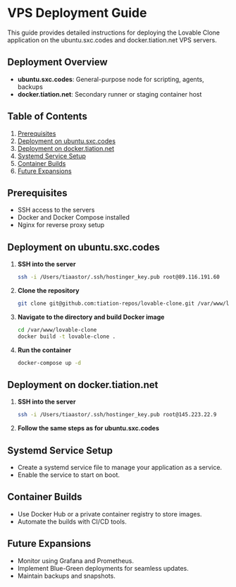 # VPS Deployment Guide

This guide provides detailed instructions for deploying the Lovable Clone application on the ubuntu.sxc.codes and docker.tiation.net VPS servers.

## Deployment Overview
- **ubuntu.sxc.codes**: General-purpose node for scripting, agents, backups
- **docker.tiation.net**: Secondary runner or staging container host

## Table of Contents
1. [Prerequisites](#prerequisites)
2. [Deployment on ubuntu.sxc.codes](#deployment-on-ubuntusxccodes)
3. [Deployment on docker.tiation.net](#deployment-on-dockertiataionnet)
4. [Systemd Service Setup](#systemd-service-setup)
5. [Container Builds](#container-builds)
6. [Future Expansions](#future-expansions)

## Prerequisites
- SSH access to the servers
- Docker and Docker Compose installed
- Nginx for reverse proxy setup

## Deployment on ubuntu.sxc.codes
1. **SSH into the server**
   ```bash
   ssh -i /Users/tiaastor/.ssh/hostinger_key.pub root@89.116.191.60
   ```
2. **Clone the repository**
   ```bash
   git clone git@github.com:tiation-repos/lovable-clone.git /var/www/lovable-clone
   ```
3. **Navigate to the directory and build Docker image**
   ```bash
   cd /var/www/lovable-clone
   docker build -t lovable-clone .
   ```
4. **Run the container**
   ```bash
   docker-compose up -d
   ```

## Deployment on docker.tiation.net
1. **SSH into the server**
   ```bash
   ssh -i /Users/tiaastor/.ssh/hostinger_key.pub root@145.223.22.9
   ```
2. **Follow the same steps as for ubuntu.sxc.codes**

## Systemd Service Setup
- Create a systemd service file to manage your application as a service.
- Enable the service to start on boot.

## Container Builds
- Use Docker Hub or a private container registry to store images.
- Automate the builds with CI/CD tools.

## Future Expansions
- Monitor using Grafana and Prometheus.
- Implement Blue-Green deployments for seamless updates.
- Maintain backups and snapshots.

